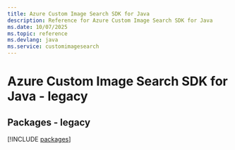 ```yaml
---
title: Azure Custom Image Search SDK for Java
description: Reference for Azure Custom Image Search SDK for Java
ms.date: 10/07/2025
ms.topic: reference
ms.devlang: java
ms.service: customimagesearch
---
```

# Azure Custom Image Search SDK for Java - legacy
## Packages - legacy
[!INCLUDE [packages](custom-image-search-index.md)]